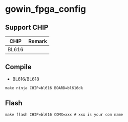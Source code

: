 # gowin_fpga_config

## Support CHIP

|      CHIP        | Remark |
|:----------------:|:------:|
|BL616             |        |

## Compile

- BL616/BL618

```
make ninja CHIP=bl616 BOARD=bl616dk
```

## Flash

```
make flash CHIP=bl616 COMX=xxx # xxx is your com name
```